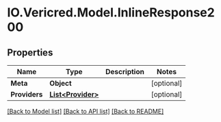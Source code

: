 # IO.Vericred.Model.InlineResponse200
## Properties

Name | Type | Description | Notes
------------ | ------------- | ------------- | -------------
**Meta** | **Object** |  | [optional] 
**Providers** | [**List&lt;Provider&gt;**](Provider.md) |  | [optional] 

[[Back to Model list]](../README.md#documentation-for-models) [[Back to API list]](../README.md#documentation-for-api-endpoints) [[Back to README]](../README.md)

